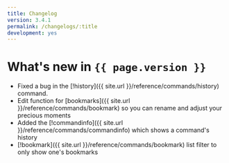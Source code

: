 ```yaml
---
title: Changelog
version: 3.4.1
permalink: /changelogs/:title
development: yes
---
```


# What's new in `{{ page.version }}`
- Fixed a bug in the [!history]({{ site.url }}/reference/commands/history) command.
- Edit function for [bookmarks]({{ site.url }}/reference/commands/bookmark) so you can rename and adjust your precious moments
- Added the [!commandinfo]({{ site.url }}/reference/commands/commandinfo) which shows a command's history
- [!bookmark]({{ site.url }}/reference/commands/bookmark) list filter to only show one's bookmarks
